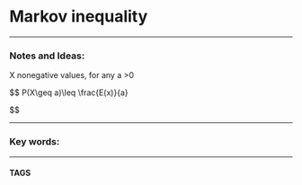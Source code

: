 # Markov inequality


---
### Notes and Ideas:
X nonegative values, for any a >0

$$
P(X\geq a)\leq \frac{E(x)}{a}

$$


---

### Key words:

---
#### TAGS